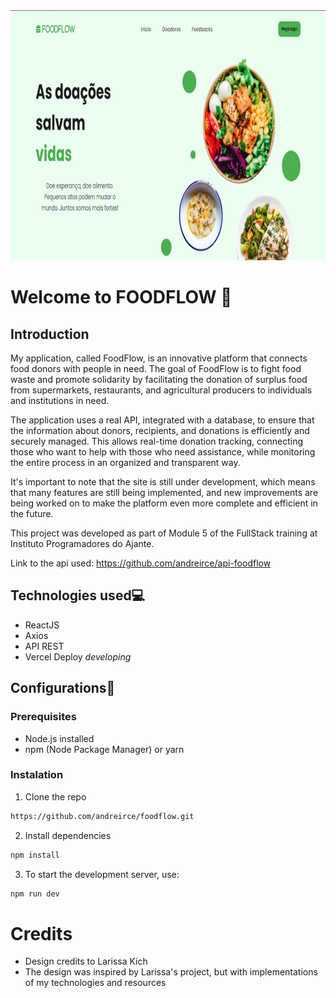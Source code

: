 <img src="src/public/foodflow-img.png" width="1000" height="400">


# Welcome to FOODFLOW 🍔

## Introduction

My application, called FoodFlow, is an innovative platform that connects food donors with people in need. The goal of FoodFlow is to fight food waste and promote solidarity by facilitating the donation of surplus food from supermarkets, restaurants, and agricultural producers to individuals and institutions in need.

The application uses a real API, integrated with a database, to ensure that the information about donors, recipients, and donations is efficiently and securely managed. This allows real-time donation tracking, connecting those who want to help with those who need assistance, while monitoring the entire process in an organized and transparent way.

It's important to note that the site is still under development, which means that many features are still being implemented, and new improvements are being worked on to make the platform even more complete and efficient in the future.

This project was developed as part of Module 5 of the FullStack training at Instituto Programadores do Ajante.

Link to the api used: https://github.com/andreirce/api-foodflow


## Technologies used💻

* ReactJS
* Axios
* API REST
* Vercel Deploy *developing*


## Configurations🔧

### Prerequisites
* Node.js installed
* npm (Node Package Manager) or yarn

### Instalation
1. Clone the repo
```bash
https://github.com/andreirce/foodflow.git
```

2. Install dependencies
```bash
npm install
```
3. To start the development server, use:
```bash
npm run dev
```


# Credits
* Design credits to Larissa Kich
* The design was inspired by Larissa's project, but with implementations of my technologies and resources
